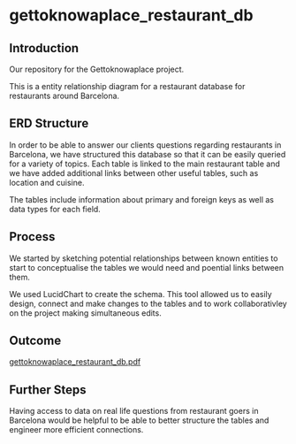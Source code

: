 # gettoknowaplace_restaurant_db

## Introduction

Our repository for the Gettoknowaplace project.

This is a entity relationship diagram for a restaurant database for restaurants around Barcelona.

## ERD Structure

In order to be able to answer our clients questions regarding restaurants in Barcelona, we have structured this database so that it can be easily queried for a variety of topics. Each table is linked to the main restaurant table and we have added additional links between other useful tables, such as location and cuisine.

The tables include information about primary and foreign keys as well as data types for each field.

## Process

We started by sketching potential relationships between known entities to start to conceptualise the tables we would need and poential links between them.

We used LucidChart to create the schema. This tool allowed us to easily design, connect and make changes to the tables and to work collaborativley on the project making simultaneous edits.

## Outcome

[gettoknowaplace_restaurant_db.pdf](https://github.com/zachighton/gettoknowaplace_restaurant_db/files/7482052/gettoknowaplace_restaurant_db.pdf)



## Further Steps

Having access to data on real life questions from restaurant goers in Barcelona would be helpful to be able to better structure the tables and engineer more efficient connections. 

